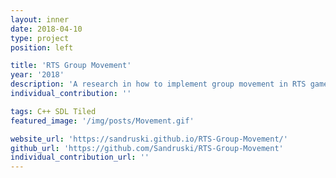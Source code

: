 ```yaml
---
layout: inner
date: 2018-04-10
type: project
position: left

title: 'RTS Group Movement'
year: '2018'
description: 'A research in how to implement group movement in RTS games. It is in C++. It is a solo project.'
individual_contribution: ''

tags: C++ SDL Tiled
featured_image: '/img/posts/Movement.gif'

website_url: 'https://sandruski.github.io/RTS-Group-Movement/'
github_url: 'https://github.com/Sandruski/RTS-Group-Movement'
individual_contribution_url: ''
---
```

